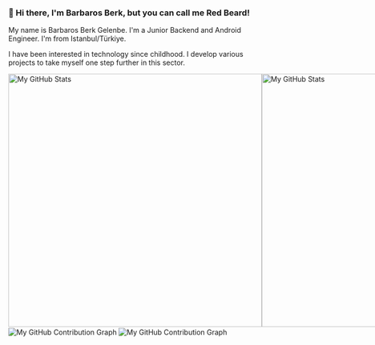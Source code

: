 ### 👋 Hi there, I'm Barbaros Berk, but you can call me Red Beard!
<p>My name is Barbaros Berk Gelenbe. I'm a Junior Backend and Android Engineer. I'm from Istanbul/Türkiye.</p>
<p>I have been interested in technology since childhood. I develop various projects to take myself one step further in this sector.</p>

<div style="display: flex;">
<picture>
  <source style="width:506px;" media="(prefers-color-scheme: dark)" srcset="https://github-readme-stats.vercel.app/api?username=BarbarosBerk34&theme=blue-green">
  <img style="width:506px;" alt="My GitHub Stats" src="https://github-readme-stats.vercel.app/api?username=BarbarosBerk34&include_all_commits=false&count_private=true&show_icons=false&line_height=20&title_color=00000&icon_color=00000&text_color=00000&bg_color=ffff">
</picture>

<picture>
  <source style="width:506px" media="(prefers-color-scheme: dark)" srcset="https://github-readme-stats.vercel.app/api/top-langs?username=BarbarosBerk34&show_icons=true&locale=en&layout=compact&theme=chartreuse-dark">
  <img style="width:506px" alt="My GitHub Stats" src="https://github-readme-stats.vercel.app/api/top-langs?username=BarbarosBerk34&show_icons=true&locale=en&layout=compact&theme=chartreuse-light">
</picture>
</div>

<img align="center" src="https://activity-graph.herokuapp.com/graph?username=BarbarosBerk34&theme=minimal" alt="My GitHub Contribution Graph"/>
<img align="center" src="https://activity-graph.herokuapp.com/graph?username=BarbarosBerk34&theme=xcode" alt="My GitHub Contribution Graph"/>


<!--
**BarbarosBerk34/BarbarosBerk34** is a ✨ _special_ ✨ repository because its `README.md` (this file) appears on your GitHub profile.

Here are some ideas to get you started:

- 🔭 I’m currently working on ...
- 🌱 I’m currently learning ...
- 👯 I’m looking to collaborate on ...
- 🤔 I’m looking for help with ...
- 💬 Ask me about ...
- 📫 How to reach me: ...
- 😄 Pronouns: ...
- ⚡ Fun fact: ...
-->
